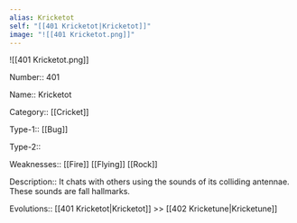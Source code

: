 ```yaml
---
alias: Kricketot
self: "[[401 Kricketot|Kricketot]]"
image: "![[401 Kricketot.png]]"
---
```


![[401 Kricketot.png]]

Number:: 401

Name:: Kricketot

Category:: [[Cricket]]

Type-1:: [[Bug]]

Type-2:: 

Weaknesses:: [[Fire]] [[Flying]] [[Rock]] 

Description:: It chats with others using the sounds of its colliding antennae. These sounds are fall hallmarks.

Evolutions:: [[401 Kricketot|Kricketot]] >> [[402 Kricketune|Kricketune]]

